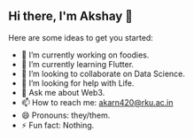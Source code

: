 ## Hi there, I'm Akshay 👋

Here are some ideas to get you started:

- 🔭 I’m currently working on foodies.
- 🌱 I’m currently learning Flutter.
- 👯 I’m looking to collaborate on Data Science.
- 🤔 I’m looking for help with Life.
- 💬 Ask me about Web3.
- 📫 How to reach me: akarn420@rku.ac.in
- 😄 Pronouns: they/them.
- ⚡ Fun fact: Nothing.

